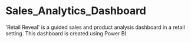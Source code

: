 # Sales_Analytics_Dashboard
'Retail Reveal' is a guided sales and product analysis dashboard in a retail setting. This dashboard is created using Power BI
